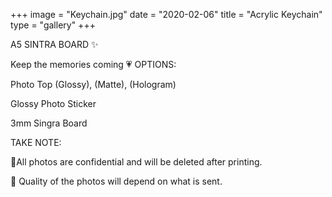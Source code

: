 +++
image = "Keychain.jpg"
date = "2020-02-06"
title = "Acrylic Keychain"
type = "gallery"
+++

 
 A5 SINTRA BOARD ✨

Keep the memories coming 💗
OPTIONS:

Photo Top (Glossy), (Matte), (Hologram)

Glossy Photo Sticker

3mm Singra Board

TAKE NOTE:

📌All photos are confidential and will be deleted after printing.

📌 Quality of the photos will depend on what is sent.